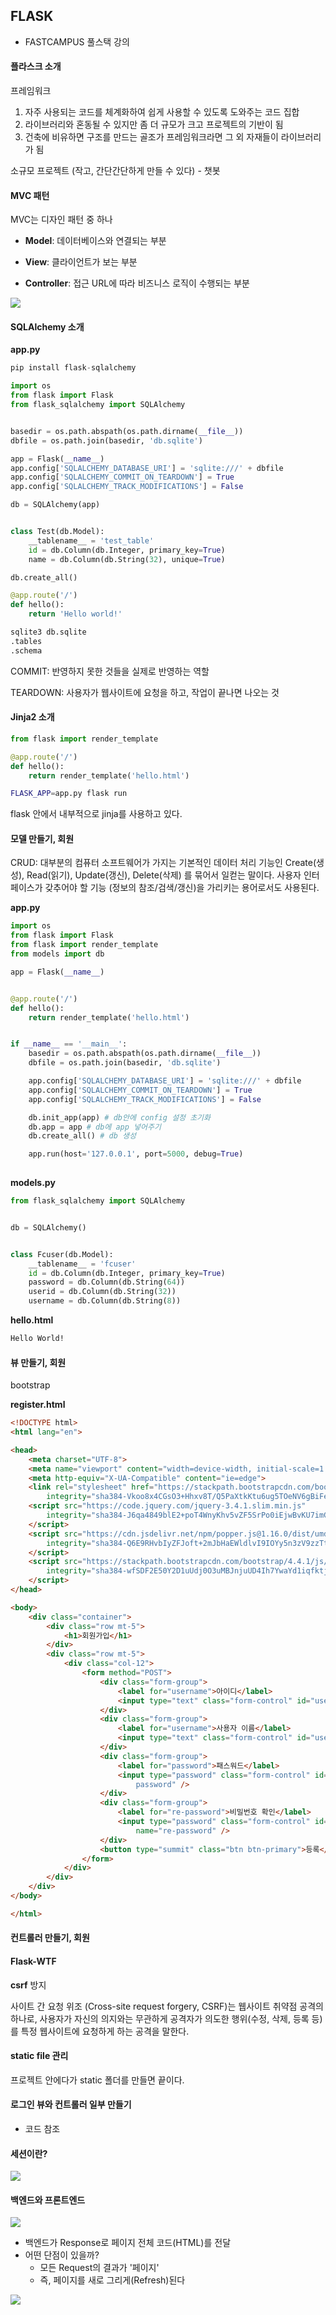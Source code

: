 ## FLASK

- FASTCAMPUS 풀스택 강의

#### 플라스크 소개

프레임워크

1. 자주 사용되는 코드를 체계화하여 쉽게 사용할 수 있도록 도와주는 코드 집합
2. 라이브러리와 혼동될 수 있지만 좀 더 규모가 크고 프로젝트의 기반이 됨
3. 건축에 비유하면 구조를 만드는 골조가 프레임워크라면 그 외 자재들이 라이브러리가 됨

소규모 프로젝트 (작고, 간단간단하게 만들 수 있다) - 챗봇

#### MVC 패턴

MVC는 디자인 패턴 중 하나

- **Model**: 데이터베이스와 연결되는 부분

- **View**: 클라이언트가 보는 부분

- **Controller**: 접근 URL에 따라 비즈니스 로직이 수행되는 부분

![](https://user-images.githubusercontent.com/17154958/73512400-ce61ff00-442c-11ea-8dd1-c28d18356279.png)

#### SQLAlchemy 소개

**app.py**

```python
pip install flask-sqlalchemy

import os
from flask import Flask
from flask_sqlalchemy import SQLAlchemy


basedir = os.path.abspath(os.path.dirname(__file__))
dbfile = os.path.join(basedir, 'db.sqlite')

app = Flask(__name__)
app.config['SQLALCHEMY_DATABASE_URI'] = 'sqlite:///' + dbfile
app.config['SQLALCHEMY_COMMIT_ON_TEARDOWN'] = True
app.config['SQLALCHEMY_TRACK_MODIFICATIONS'] = False

db = SQLAlchemy(app)


class Test(db.Model):
    __tablename__ = 'test_table'
    id = db.Column(db.Integer, primary_key=True)
    name = db.Column(db.String(32), unique=True)

db.create_all()

@app.route('/')
def hello():
    return 'Hello world!'

```

```bash
sqlite3 db.sqlite
.tables
.schema
```



COMMIT: 반영하지 못한 것들을 실제로 반영하는 역할

TEARDOWN: 사용자가 웹사이트에 요청을 하고, 작업이 끝나면 나오는 것



#### Jinja2 소개

```python
from flask import render_template

@app.route('/')
def hello():
    return render_template('hello.html')
```

```bash
FLASK_APP=app.py flask run
```

flask 안에서 내부적으로 jinja를 사용하고 있다.



#### 모델 만들기, 회원

CRUD: 대부분의 컴퓨터 소프트웨어가 가지는 기본적인 데이터 처리 기능인 Create(생성), Read(읽기), Update(갱신), Delete(삭제) 를 묶어서 일컫는 말이다. 사용자 인터페이스가 갖추어야 할 기능 (정보의 참조/검색/갱신)을 가리키는 용어로서도 사용된다.

**app.py**

```python
import os
from flask import Flask
from flask import render_template
from models import db

app = Flask(__name__)


@app.route('/')
def hello():
    return render_template('hello.html')


if __name__ == '__main__':
    basedir = os.path.abspath(os.path.dirname(__file__))
    dbfile = os.path.join(basedir, 'db.sqlite')

    app.config['SQLALCHEMY_DATABASE_URI'] = 'sqlite:///' + dbfile
    app.config['SQLALCHEMY_COMMIT_ON_TEARDOWN'] = True
    app.config['SQLALCHEMY_TRACK_MODIFICATIONS'] = False

    db.init_app(app) # db안에 config 설정 초기화
    db.app = app # db에 app 넣어주기
    db.create_all() # db 생성

    app.run(host='127.0.0.1', port=5000, debug=True)
  
```



**models.py**

```python
from flask_sqlalchemy import SQLAlchemy


db = SQLAlchemy()


class Fcuser(db.Model):
    __tablename__ = 'fcuser'
    id = db.Column(db.Integer, primary_key=True)
    password = db.Column(db.String(64))
    userid = db.Column(db.String(32))
    username = db.Column(db.String(8))

```



**hello.html**

```html
Hello World!
```



#### 뷰 만들기, 회원

bootstrap

**register.html**

```html
<!DOCTYPE html>
<html lang="en">

<head>
    <meta charset="UTF-8">
    <meta name="viewport" content="width=device-width, initial-scale=1.0 shrink-to-fit=no">
    <meta http-equiv="X-UA-Compatible" content="ie=edge">
    <link rel="stylesheet" href="https://stackpath.bootstrapcdn.com/bootstrap/4.4.1/css/bootstrap.min.css"
        integrity="sha384-Vkoo8x4CGsO3+Hhxv8T/Q5PaXtkKtu6ug5TOeNV6gBiFeWPGFN9MuhOf23Q9Ifjh" crossorigin="anonymous">
    <script src="https://code.jquery.com/jquery-3.4.1.slim.min.js"
        integrity="sha384-J6qa4849blE2+poT4WnyKhv5vZF5SrPo0iEjwBvKU7imGFAV0wwj1yYfoRSJoZ+n" crossorigin="anonymous">
    </script>
    <script src="https://cdn.jsdelivr.net/npm/popper.js@1.16.0/dist/umd/popper.min.js"
        integrity="sha384-Q6E9RHvbIyZFJoft+2mJbHaEWldlvI9IOYy5n3zV9zzTtmI3UksdQRVvoxMfooAo" crossorigin="anonymous">
    </script>
    <script src="https://stackpath.bootstrapcdn.com/bootstrap/4.4.1/js/bootstrap.min.js"
        integrity="sha384-wfSDF2E50Y2D1uUdj0O3uMBJnjuUD4Ih7YwaYd1iqfktj0Uod8GCExl3Og8ifwB6" crossorigin="anonymous">
    </script>
</head>

<body>
    <div class="container">
        <div class="row mt-5">
            <h1>회원가입</h1>
        </div>
        <div class="row mt-5">
            <div class="col-12">
                <form method="POST">
                    <div class="form-group">
                        <label for="username">아이디</label>
                        <input type="text" class="form-control" id="userid" placeholder="아이디"" name=" userid" />
                    </div>
                    <div class="form-group">
                        <label for="username">사용자 이름</label>
                        <input type="text" class="form-control" id="username" placeholder="사용자 이름" name="username" />
                    </div>
                    <div class="form-group">
                        <label for="password">패스워드</label>
                        <input type="password" class="form-control" id="password" placeholder="비밀번호"" name="
                            password" />
                    </div>
                    <div class="form-group">
                        <label for="re-password">비밀번호 확인</label>
                        <input type="password" class="form-control" id="re-password" placeholder="비밀번호 확인"
                            name="re-password" />
                    </div>
                    <button type="summit" class="btn btn-primary">등록</button>
                </form>
            </div>
        </div>
    </div>
</body>

</html>
```



#### 컨트롤러 만들기, 회원



#### Flask-WTF

**csrf** 방지

사이트 간 요청 위조 (Cross-site request forgery, CSRF)는 웹사이트 취약점 공격의 하나로, 사용자가 자신의 의지와는 무관하게 공격자가 의도한 행위(수정, 삭제, 등록 등)를 특정 웹사이트에 요청하게 하는 공격을 말한다.

#### static file 관리

프로젝트 안에다가 static 폴더를 만들면 끝이다.



#### 로그인 뷰와 컨트롤러 일부 만들기

- 코드 참조



#### 세션이란?

![](https://user-images.githubusercontent.com/17154958/74392170-9e155a00-4e49-11ea-9268-4d6563ad318c.png)



####  백엔드와 프론트엔드

![](https://user-images.githubusercontent.com/17154958/74507533-09d9ee80-4f40-11ea-9f58-b1df1c2661b3.png)

- 백엔드가 Response로 페이지 전체 코드(HTML)를 전달
- 어떤 단점이 있을까?
  - 모든 Request의 결과가 '페이지'
  - 즉, 페이지를 새로 그리게(Refresh)된다

![](https://user-images.githubusercontent.com/17154958/74508492-840b7280-4f42-11ea-8c43-a4d4fdbcff2e.png)